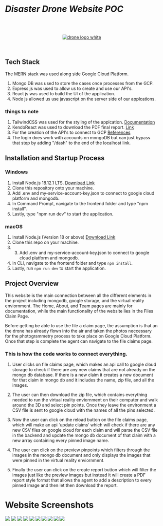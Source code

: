 # *Disaster Drone Website POC*
<br />
<br />

<p align="center">
  <a href="https://github.com/disaster-drone/">
    <img src="https://cdn.discordapp.com/attachments/804128313521471548/1105547469007364146/DRONE.png" alt="drone logo white">
  </a>
</p>

<br />

## Tech Stack
The MERN stack was used along side Google Cloud Platform.
1. Mongo DB was used to store the cases once processes from the GCP.
2. Express js was used to allow us to create and use our API's.
3. React js was used to build the UI of the application.
4. Node js allowed us use javascript on the server side of our applcations.

### things to note
1. TailwindCSS was used for the styling of the applcation. [Documentation](https://tailwindcss.com/docs/installation)
2. KendoReact was used to download the PDF final report. [Link](https://www.telerik.com/kendo-react-ui/components/pdfprocessing/)
3. For the creation of the API's to connect to GCP [References](https://github.com/googleapis/nodejs-storage)
4. The login does work with accounts on mongoDB but can just bypass that step by adding "/dash" to the end of the localhost link.



## Installation and Startup Process
### Windows
1. Install Node.js 18.12.1 LTS.
[Download Link](https://nodejs.org/en/)
2. Clone this repository onto your machine.
3. Add .env and my-service-account-key.json to connect to google cloud platform and mongodb.
4. In Command Prompt, navigate to the frontend folder and type "npm install".
5. Lastly, type "npm run dev" to start the application.


### macOS
1. Install Node.js (Version 18 or above)
[Download Link](https://nodejs.org/en/download/)
2. Clone this repo on your machine.
3. 3. Add .env and my-service-account-key.json to connect to google cloud platform and mongodb.
4. In CLI, navigate to the frontend folder and type `npm install`.
5. Lastly, run `npm run dev` to start the application.

## Project Overview
This website is the main connection between all the different elements in the project including mongodb, google storage, and the virtual reality enviornment. The Home, About, and Team pages are mainly for documentation, while the main functionality of the website lies in the Files Claim Page.

Before getting be able to use the file a claim page, the assumption is that an the drone has already flown into the air and taken the photos neccessary for the photogrammetry process to take place on Google Cloud Platform. Once that step is complete the agent can navigate to the file claims page. 

### This is how the code works to connect everything. 
1. User clicks on file claims page, which makes an api call to google cloud storage to check if there are any new claims that are not already on the mongo db database. If there is a new claim it creates a new document for that claim in mongo db and it includes the name, zip file, and all the images. 

2. The user can then download the zip file, which contains everything needed to run the virtual reality enviornment on their computer and walk around the 3D and select pin points. Once they leave the environment a CSV file is sent to google cloud with the names of all the pins selected.

3. Now the user can click on the reload button on the file claims page, which will make an api 'update claims' which will check if there are any new CSV files on google cloud for each claim and will parse the CSV file in the backend and update the mongo db document of that claim with a new array containing every pinned image name.

4. The user can click on the preview pinpoints which filters through the images in the mongo db document and only displays the images that were pinned in the virtual reality enviornment.

5. Finally the user can click on the create report button which will filter the images just like the preview images but instead it will create a PDF report style format that allows the agent to add a description to every pinned image and then let then download the report.

# Website Screenshots
  <img src="https://github.com/disaster-drone/Documentation/blob/main/media/0.png?raw=true" name="Login">
  <img src="https://github.com/disaster-drone/Documentation/blob/main/media/1.png?raw=true" name="Homepage">
  <img src="https://github.com/disaster-drone/Documentation/blob/main/media/2.png?raw=true" name="Aboutpage">
  <img src="https://github.com/disaster-drone/Documentation/blob/main/media/3.png?raw=true" name="Teampage">
  <img src="https://github.com/disaster-drone/Documentation/blob/main/media/4.png?raw=true" name="Fileclaims-page">
  <img src="https://github.com/disaster-drone/Documentation/blob/main/media/5.png?raw=true" name="Download-zip">
  <img src="https://github.com/disaster-drone/Documentation/blob/main/media/6.png?raw=true" name="View-gallery">
  <img src="https://github.com/disaster-drone/Documentation/blob/main/media/7.png?raw=true" name="Create-document">
  <img src="https://github.com/disaster-drone/Documentation/blob/main/media/8.png?raw=true" name="Download-document">
  <img src="https://github.com/disaster-drone/Documentation/blob/main/media/9.png?raw=true" name="Download-document">
